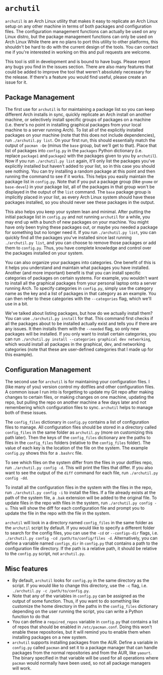 `archutil`
==========

`archutil` is an Arch Linux utility that makes it easy to replicate an Arch Linux setup on any other machine in terms of both packages and configuration files. The configuration management functions can actually be used on any Linux distro, but the package management functions can only be used on Arch Linux While there are no plans to port this utility to other platforms, this shouldn't be hard to do with the current design of the tools. You can contact me if you're interested in working on this and pull requests are welcome.

This tool is still in development and is bound to have bugs. Please report any bugs you find in the issues section. There are also many features that could be added to improve the tool that weren't absolutely necessary for the release. If there's a feature you would find useful, please create an issue for it.

Package Management
------------------
The first use for `archutil` is for maintaining a package list so you can keep different Arch installs in sync, quickly replicate an Arch install on another machine, or selectively install specific groups of packages on a machine (i.e. there's no point in installing graphical packages from your local machine to a server running Arch). To list all of the explicitly installed packages on your machine (note that this does not include dependencies), run `./archutil.py list`. On your first run, this should essentially match the output of `pacman -Qe` (minus the `base` group, but we'll get to that). Place that list of packages into `config.py` in the `packages` Python dictionary (i.e. replace `package1` and `package2` with the packages given to you by `archutil`). Now if you run `./archutil.py list` again, it'll only list the packages you've explicitly installed but haven't added to your list, so in this case you should see nothing. You can try installing a random package at this point and then running the command to see if it works. This helps you easily maintain the package list in `config.py`. Note that if you put a package group (like `gnome` or `base-devel`) in your package list, all of the packages in that group won't be displayed in the output of the `list` command. The `base` package group is implicitly placed in your list, as every Arch Linux system should have these packages installed, so you should never see these packages in the output.

This also helps you keep your system lean and minimal. After putting the initial package list in `config.py` and not running `archutil` for a while, you may end up with a bunch of new packages on your machine. You might have only been trying these packages out, or maybe you needed a package for something but no longer need it. If you run `./archutil.py list`, you can quickly find all the packages you've installed since last running `./archutil.py list`, and you can choose to remove those packages or add them to `config.py`. Thus, you have complete knowledge and control over the packages installed on your system.

You can also organize your packages into categories. One benefit of this is it helps you understand and maintain what packages you have installed. Another (and more important) benefit is that you can install specific categories of packages on certain systems. For example, you wouldn't want to install all the graphical packages from your personal laptop onto a server running Arch. To specify categories in `config.py`, simply use the category name as the key and a list of packages in that category as an example. You can then refer to these categories with the `--categories` flag, which we'll use in a bit.

We've talked about listing packages, but how do we actually install them? You can use `./archutil.py install` for that. This command first checks if all the packages about to be installed actually exist and tells you if there are any issues. It then installs them with the `--needed` flag, so only new packages will be installed. If you only want to install certain categories, you can run `./archutil.py install --categories graphical dev networking`, which would install all packages in the graphical, dev, and networking categories (note that these are user-defined categories that I made up for this example).

Configuration Management
------------------------

The second use for `archutil` is for maintaining your configuration files. I (like many of you) version control my dotfiles and other configuration files. A common issue I run into is forgetting to update my Git repo after making changes to certain files, or making changes on one machine, updating the repo, but pulling the repo on another machine a few days later and not remembering which configuration files to sync. `archutil` helps to manage both of these issues.

The `config_files` dictionary in `config.py` contains a list of configuration files to manage. All configuration files should be stored in a directory called `config_files` in the same folder as `archutil.py` (more on customizing this path later). Then the keys of the `config_files` dictionary are the paths to files in the `config_files` folders (relative to the `config_files` folder). The value of each key is the location of the file on the system. The example `config.py` shows this for a `.bashrc` file.

To see which files on the system differ from the files in your dotfiles repo, run `./archutil.py config -d`. This will print the files that differ. If you also want to see the output of the `diff` command for each file, run `./archutil.py config -dd`.

To install all the configuration files in the system with the files in the repo, run `./archutil.py config -i` to install the files. If a file already exists at the path of the system file, a `.bak` extension will be added to the original file. To update files in the repo with files in the system, run `./archutil.py config -u`. This will show the diff for each configuration file and prompt you to update the file in the repo with the file in the system.

`archutil` will look in a directory named `config_files` in the same folder as the `archutil` script by default. If you would like to specify a different folder to search for the config files, you can use the `-cd` or `--configs-dir` flags, i.e. `./archutil.py config -cd /path/to/config/files -d`. Alternatively, you can define a variable named `configs_dir` in `config.py` that contains a path to the configuration file directory. If the path is a relative path, it should be relative to the `config.py` script, not `archutil.py`.

Misc features
-------------

- By default, `archutil` looks for `config.py` in the same directory as the script. If you would like to change this directory, use the `-c` flag, i.e. `./archutil.py -c /path/to/config.py`.
- Note that any of the variables in `config.py` can be assigned as the output of some function. Thus, if you want to do something like customize the home directory in the paths in the `config_files` dictionary depending on the user running the script, you can write a Python function to do that
- You can define a `required_repos` variable in `config.py` that contains a list of repos that should be enabled in `/etc/pacman.conf`. Doing this won't enable these repositories, but it will remind you to enable them when installing packages on a new system.
- `archutil` supports installing packages from the AUR. Define a variable in `config.py` called `pacman` and set it to a package manager that can handle packages from the normal repositories and from the AUR, like `yaourt`. The binary specified in that variable will be used for all operations where `pacman` would normally have been used, so not all package managers will work.
